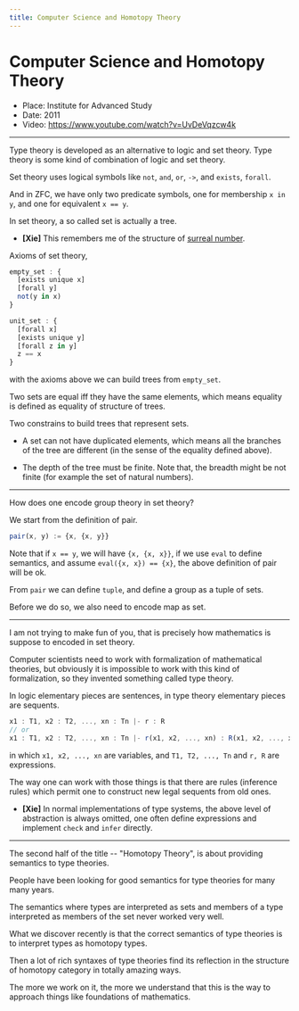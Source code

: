 ```yaml
---
title: Computer Science and Homotopy Theory
---
```


# Computer Science and Homotopy Theory

- Place: Institute for Advanced Study
- Date: 2011
- Video: https://www.youtube.com/watch?v=UvDeVqzcw4k

------

Type theory is developed as an alternative to logic and set theory.
Type theory is some kind of combination of logic and set theory.

Set theory uses logical symbols
like `not`, `and`, `or`, `->`,
and `exists`, `forall`.

And in ZFC, we have only two predicate symbols,
one for membership `x in y`,
and one for equivalent `x == y`.

In set theory, a so called set is actually a tree.

- **[Xie]** This remembers me of the structure of [surreal number](https://en.wikipedia.org/wiki/Surreal_number).

Axioms of set theory,

``` js
empty_set : {
  [exists unique x]
  [forall y]
  not(y in x)
}

unit_set : {
  [forall x]
  [exists unique y]
  [forall z in y]
  z == x
}
```

with the axioms above we can build trees from `empty_set`.

Two sets are equal iff they have the same elements,
which means equality is defined as equality of structure of trees.

Two constrains to build trees that represent sets.

- A set can not have duplicated elements,
  which means all the branches of the tree are different
  (in the sense of the equality defined above).

- The depth of the tree must be finite.
  Note that, the breadth might be not finite (for example the set of natural numbers).

------

How does one encode group theory in set theory?

We start from the definition of pair.

``` js
pair(x, y) := {x, {x, y}}
```

Note that if `x == y`, we will have `{x, {x, x}}`,
if we use `eval` to define semantics,
and assume `eval({x, x}) == {x}`,
the above definition of pair will be ok.

From `pair` we can define `tuple`,
and define a group as a tuple of sets.

Before we do so, we also need to encode map as set.

------

I am not trying to make fun of you,
that is precisely how mathematics is suppose to encoded in set theory.

Computer scientists need to work with formalization of mathematical theories,
but obviously it is impossible to work with this kind of formalization,
so they invented something called type theory.

In logic elementary pieces are sentences,
in type theory elementary pieces are sequents.

``` js
x1 : T1, x2 : T2, ..., xn : Tn |- r : R
// or
x1 : T1, x2 : T2, ..., xn : Tn |- r(x1, x2, ..., xn) : R(x1, x2, ..., xn)
```

in which `x1, x2, ..., xn` are variables,
and `T1, T2, ..., Tn` and `r, R` are expressions.

The way one can work with those things is that
there are rules (inference rules) which permit one
to construct new legal sequents from old ones.

- **[Xie]** In normal implementations of type systems,
  the above level of abstraction is always omitted,
  one often define expressions and implement `check` and `infer` directly.

------

The second half of the title -- "Homotopy Theory",
is about providing semantics to type theories.

People have been looking for good semantics for type theories for many many years.

The semantics where types are interpreted as sets
and members of a type interpreted as members of the set
never worked very well.

What we discover recently is that the correct semantics of type theories
is to interpret types as homotopy types.

Then a lot of rich syntaxes of type theories find its reflection
in the structure of homotopy category in totally amazing ways.

The more we work on it, the more we understand that
this is the way to approach things like foundations of mathematics.

